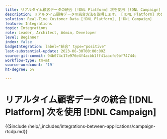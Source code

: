 ```yaml
---
title: リアルタイム顧客データの統合 [!DNL Platform] 次を使用 [!DNL Campaign]
description: リアルタイム顧客データの統合方法を説明します。 [!DNL Platform] 次を使用 [!DNL Campaign]
solution: Real-Time Customer Data [!DNL Platform], [!DNL Campaign]
feature: Integrations
topic: Integrations
role: Leader, Architect, Admin, Developer
level: Beginner
index: false
badgeIntegration: label="統合" type="positive"
last-substantial-update: 2023-06-30T00:00:00Z
source-git-commit: 94b074c17e976e4f4acbb1ff41aacfc9bf74744c
workflow-type: tm+mt
source-wordcount: '19'
ht-degree: 5%

---
```



# リアルタイム顧客データの統合 [!DNL Platform] 次を使用 [!DNL Campaign]

{{$include /help/_includes/integrations-between-applications/campaign-rtcdp.md}}
